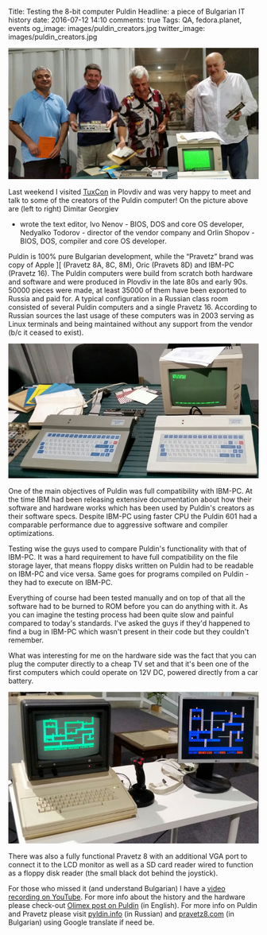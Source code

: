 Title: Testing the 8-bit computer Puldin
Headline: a piece of Bulgarian IT history
date: 2016-07-12 14:10
comments: true
Tags: QA, fedora.planet, events
og_image: images/puldin_creators.jpg
twitter_image: images/puldin_creators.jpg

![Puldin creators](/images/puldin_creators.jpg "Puldin creators")

Last weekend I visited [TuxCon](http://tuxcon.mobi) in Plovdiv and
was very happy to meet and talk to some of the creators of the Puldin
computer! On the picture above are (left to right) Dimitar Georgiev
- wrote the text editor, Ivo Nenov - BIOS, DOS and core OS developer,
Nedyalko Todorov - director of the vendor company and Orlin Shopov -
BIOS, DOS, compiler and core OS developer.


Puldin is 100% pure Bulgarian development, while the “Pravetz” brand
was copy of Apple ][ (Pravetz 8A, 8C, 8M), Oric (Pravets 8D) and IBM-PC
(Pravetz 16). The Puldin computers were build from scratch both hardware
and software and were produced in Plovdiv in the late 80s and early 90s.
50000 pieces were made, at least 35000 of them have been exported to Russia
and paid for. A typical configuration in a Russian class room consisted of
several Puldin computers and a single Pravetz 16. According to Russian sources
the last usage of these computers was in 2003 serving as Linux terminals
and being maintained without any support from the vendor
(b/c it ceased to exist).

![Puldin 601](/images/puldin601.jpg "Puldin 601")

One of the main objectives of Puldin was full compatibility with IBM-PC.
At the time IBM had been releasing extensive documentation about how their
software and hardware works which has been used by Puldin's creators as
their software specs. Despite IBM-PC using faster CPU the Puldin 601 had
a comparable performance due to aggressive software and compiler optimizations.

Testing wise the guys used to compare Puldin's functionality with that of IBM-PC.
It was a hard requirement to have full compatibility on the file storage layer,
that means floppy disks written on Puldin had to be readable on IBM-PC and vice
versa. Same goes for programs compiled on Puldin - they had to execute on IBM-PC.

Everything of course had been tested manually and on top of that all the software
had to be burned to ROM before you can do anything with it. As you can imagine the
testing process had been quite slow and painful compared to today's standards.
I've asked the guys if they'd happened to find a bug in IBM-PC which wasn't present
in their code but they couldn't remember.

What was interesting for me on the hardware side was the fact that you can plug
the computer directly to a cheap TV set and that it's been one of the first computers
which could operate on 12V DC, powered directly from a car battery.

![Pravetz 8](/images/pravetz16.jpg "Pravetz 8")

There was also a fully functional Pravetz 8 with an additional VGA port to
connect it to the LCD monitor as well as a SD card reader wired to function as a
floppy disk reader (the small black dot behind the joystick).


For those who missed it (and understand Bulgarian) I have a
[video recording on YouTube](https://www.youtube.com/watch?v=uFGnrqa2RSY&list=PLFjlI7p-h1hxBP3cIjEqePSeoBDHud5Db&index=1).
For more info about the history and the hardware please check-out
[Olimex post on Puldin](https://olimex.wordpress.com/2015/01/12/retro-computer-puldin-the-only-bulgarian-8-bit-computer-developed-from-scratch/)
(in English). For more info on Puldin and Pravetz please visit
[pyldin.info](http://pyldin.info) (in Russian) and
[pravetz8.com](http://pravetz8.com) (in Bulgarian)
using Google translate if need be.
